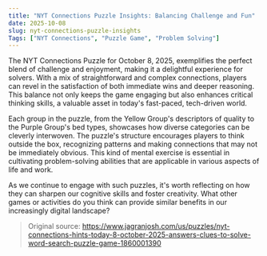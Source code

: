 ```yaml
---
title: "NYT Connections Puzzle Insights: Balancing Challenge and Fun"
date: 2025-10-08
slug: nyt-connections-puzzle-insights
Tags: ["NYT Connections", "Puzzle Game", "Problem Solving"]
---
```


The NYT Connections Puzzle for October 8, 2025, exemplifies the perfect blend of challenge and enjoyment, making it a delightful experience for solvers. With a mix of straightforward and complex connections, players can revel in the satisfaction of both immediate wins and deeper reasoning. This balance not only keeps the game engaging but also enhances critical thinking skills, a valuable asset in today's fast-paced, tech-driven world.

Each group in the puzzle, from the Yellow Group's descriptors of quality to the Purple Group's bed types, showcases how diverse categories can be cleverly interwoven. The puzzle's structure encourages players to think outside the box, recognizing patterns and making connections that may not be immediately obvious. This kind of mental exercise is essential in cultivating problem-solving abilities that are applicable in various aspects of life and work.

As we continue to engage with such puzzles, it's worth reflecting on how they can sharpen our cognitive skills and foster creativity. What other games or activities do you think can provide similar benefits in our increasingly digital landscape?
> Original source: https://www.jagranjosh.com/us/puzzles/nyt-connections-hints-today-8-october-2025-answers-clues-to-solve-word-search-puzzle-game-1860001390